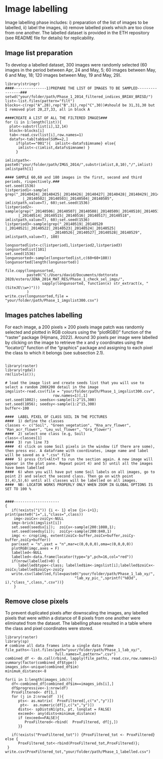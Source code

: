 # Image labelling
Image labelling phase includes: i) preparation of the list of images to be labelled, ii) label the images, iii) remove labelled pixels which are too close from one another. The labelled dataset is provided in the ETH repository (see README file for details) for replicability.

## Image list preparation
To develop a labelled dataset, 300 images were randomly selected (60 images in the period between Apr, 24 and May, 5; 60 images between May, 6 and May, 18; 120 images between May, 19 and May, 29). 
```
library(stringr)
####---------------1)PREPARE THE LIST OF IMAGES TO BE SAMPLED----------------###
setwd("your/folder/path/Phase_1_2014_filtered_indices_BRIAV_BRISD/")
list<-list.files(pattern="filt")
blocks<-c(rep("A",28),rep("B",31),rep("C",30))#should be 31,31,30 but I removed plot 20,27,33, all in block A

####CREATE A LIST OF ALL THE FILTERED IMAGES###
for (i in 1:length(list)){
  plot<-substr(list[i],12,14)
  block<-blocks[i]
  tab<-read.csv(list[i],row.names=1)
  datafs<-tab[tab$selSUM==2,]
     if(plot=="001"){  imlist<-datafs$imname} else{
      imlist<-c(imlist,datafs$imname) }
     }

imlistpath<-paste0("your/folder/path/IMGS_2014/",substr(imlist,8,10),"/",imlist)
imlistpath[1]

#### SAMPLE 60,60 and 180 images in the first, second and third periods, rispectively.###
set.seed(1536)
listperiod1<-sample( grep("_20140424|_20140425|_20140426|_20140427|_20140428|_20140429|_20140430|_20140501
        |_20140502|_20140503|_20140504|_20140505", imlistpath,value=T), 60);set.seed(1536)
listperiod2<-  sample(grep("_20140506|_20140507|_20140508|_20140509|_20140510|_20140511|_20140512|_20140513
      |_20140514|_20140515|_20140516|_20140517|_20140518", imlistpath,value=T), 60);set.seed(1536)
listperiod3<-sample(grep("_20140519|_20140520  |_20140521|_20140522|_20140523|_20140524|_20140525|
                      _20140526|_20140527|_20140528|_20140529", imlistpath,value=T), 180)

longsortedlist<-c(listperiod1,listperiod2,listperiod3)
longsortedlist[101]
set.seed(1536)
longunsorted<-sample(longsortedlist,c(60+60+180))
longunsorted[length(longunsorted)]

file.copy(longunsorted,
          paste0("C:/Users/david/Documents/dottorato 2020/estero/JENA_2014_MAT_RES/Phase_1_check_sel_imgs/",
                 sapply(longunsorted, function(x) str_extract(x, "(SiteJE\\w+)")))
          )
write.csv(longunsorted,file = "your/folder/path/Phase_1_imgslist300.csv")
```
## Images patches  labelling
For each image, a 200 pixels × 200 pixels image patch was randomly selected and plotted in RGB colours using the “plotRGB()” function of the “raster” package (Hijmans, 2022). Around 30 pixels per image were labelled by clicking on the image to retrieve the x and y coordinates using the “locator()” function of the “graphics” package and assigning to each pixel the class to which it belongs (see subsection 2.1). 

```

library(raster)
library(rgdal)
rm(list=ls());

# load the image list and create seeds list that you will use to select a random 200X200 detail in the image
imgslist<-read.csv(file = "your/folder/path/Phase_1_imgslist300.csv",
                      row.names=1)[,1]
set.seed(1002); seedsx<-sample(1:2^15,300)
set.seed(1056); seedsy<-sample(1:2^15,300)
buffer<-100

####  LABEL PIXEL OF CLASS SOIL IN THE PICTURES
####  1) define the classes
classes <- c("Soil", "Green_vegetation", "Kna_arv_flower", "Ran_acr_flower", "Leu_vul_flower", "Gra_flower")
####  2) select one class (e.g, Soil)
class<-classes[1]
####  3) run line 73
####  4) click on some Soil pixels in the window (if there are some), then press esc. A dataframe with coordinates, image name and label will be saved as a ".csv" file 
####  5) press Ctrl+Alt+T to run the section again. A new image will appear in the plot pane. Repeat point 4) and 5) until all the images have been labelled
####  6) when you will have put some Soil labels on all images, go to point 2) and select the second class. Then go on with point 3),4),5),6) until all classes will be labelled on all images.  
####  NB: LOCATOR WORKS PROPERLY ONLY WHEN ZOOM IN GLOBAL OPTIONS IS SET TO 100 %
   

####---------------------
{
   if(!exists("i")) {i <- 1} else {i<-i+1};  print(paste0("i=",i,"class=",class))
    img<-zoiCx<-zoiCy<-NULL
   img<-brick(imgslist[i])
   set.seed(seedsx[i]);  zoiCx<-sample(200:1080,1);
   set.seed(seedsy[i]);  zoiCy<-sample(200:840,1)
   imgc <- crop(img, extent(zoiCx-buffer,zoiCx+buffer,zoiCy-buffer,zoiCy+buffer))
   par(xaxt = "n",yaxt = "n",mar=c(0,0,0,0),oma=c(0,0,0,0))
   plotRGB(imgc,axes = F)
   labelled<-NULL
   labelled<-data.frame(locator(type="p",pch=16,col="red"))
   if(nrow(labelled)>0) { 
      labelled$type<-class; labelled$im<-imgslist[i];labelled$zoiCx<-zoiCx;labelled$zoiCy<-zoiCy
   write.csv(labelled,file=paste0("your/folder/path/Phase_1_lab_xy/",
                                "lab_xy_pic_",sprintf("%03d", i),"class_",class,".csv"))}
    }

```

## Remove close pixels
To prevent duplicated pixels after downscaling the images, any labelled pixels that were within a distance of 8 pixels from one another were eliminated from the dataset. The labelling phase resulted in a table where the class and pixel coordinates were stored.
```
library(raster)
library(sp)
# combine all data frames into a single data frame
file_paths<-list.files(path="your/folder/path/Phase_1_lab_xy/",
                       full.names=T,pattern=".csv")
combined_df <- do.call(rbind, lapply(file_paths, read.csv,row.names=1)
summary(factor(combined_df$type))
images_ids<-unique(combined_df$im)
minimum_distance<-8

for(i in 1:length(images_ids)){
   df<-combined_df[combined_df$im==images_ids[i],]
   df$progressive<-1:nrow(df)
   ProxFiltered<- df[1,]
   for (j in 2:nrow(df  )){
      pts<- as.matrix(  ProxFiltered[,c("x","y")])
       pt<-  as.numeric(df[j,c("x","y")])
      dists<- spDistsN1(pts, pt, longlat = FALSE)
      exceed<- any(dists<minimum_distance)
      if (exceed==FALSE){
         ProxFiltered<-rbind(  ProxFiltered, df[j,])
      }}

   if(!exists("ProxFiltered_tot")) {ProxFiltered_tot <- ProxFiltered} else {
      ProxFiltered_tot<-rbind(ProxFiltered_tot,ProxFiltered)};  
 }
write.csv(ProxFiltered_tot,"your/folder/path/Phase_1_labelled.csv")
```







